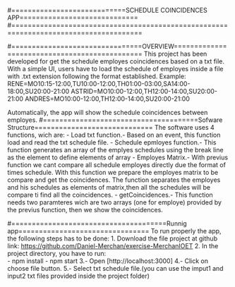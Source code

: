 #============================SCHEDULE COINCIDENCES APP=============================
#======================================================================================

#================================OVERVIEW==============================================
This project has been developed for get the schedule employes coincidences based on a txt file.
With a simple UI, users have to load the schedule of employes inside a file with .txt extension following the format established.
Example:
RENE=MO10:15-12:00,TU10:00-12:00,TH01:00-03:00,SA14:00-18:00,SU20:00-21:00
ASTRID=MO10:00-12:00,TH12:00-14:00,SU20:00-21:00
ANDRES=MO10:00-12:00,TH12:00-14:00,SU20:00-21:00

Automatically, the app will show the schedule coincidences between employes.
#======================================Sofware Structure=============================
The software uses 4 functions, wich are:
	- Load txt function.- Based on an event, this function load and read the txt schedule file.
	- Schedule epmloyes function.- This function generates an array of the emplyes schedules using the break line as the element to define elements of array
	- Employes Matrix.- With previus function we cant compare all schedule employes directly due the format of times schedule. With this function we prepare
	   			  the employes matrix to be compare and get the coincidences. The function separates the employes and his schedules as elements of matrix,then
				  all the schedules will be compare ti find all the coincidences.
	- getCoincidences.- This function needs two paramteres wich are two arrays (one for employe) provided by the previus function, then we show the coincidences.

#======================================Runnig app================================
To run properly the app, the following steps has to be done:
	1. Download the file project at github link: https://github.com/Daniel-Merchan/exercise-MerchanIOET
	2. In the project directory, you have to run:	
		- npm install
		- npm start
	3.- Open [http://localhost:3000]
	4.- Click on choose file button.
	5.- Select txt schedule file.(you can use the imput1 and input2 txt files provided inside the project folder)


